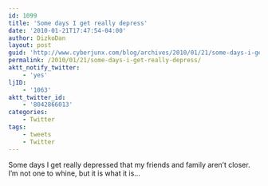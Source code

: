 ```yaml
---
id: 1099
title: 'Some days I get really depress'
date: '2010-01-21T17:47:54-04:00'
author: DizkoDan
layout: post
guid: 'http://www.cyberjunx.com/blog/archives/2010/01/21/some-days-i-get-really-depress/'
permalink: /2010/01/21/some-days-i-get-really-depress/
aktt_notify_twitter:
    - 'yes'
ljID:
    - '1063'
aktt_twitter_id:
    - '8042866013'
categories:
    - Twitter
tags:
    - tweets
    - Twitter
---
```


Some days I get really depressed that my friends and family aren’t closer. I’m not one to whine, but it is what it is…
